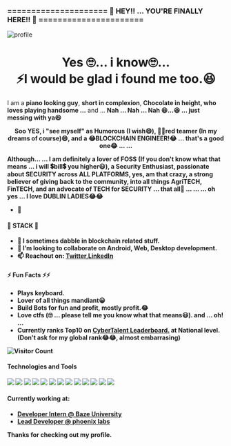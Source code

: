 ###    =====================  👋 HEY!! ... YOU'RE FINALLY HERE!! 👋 ======================

<!--
**TEMHITHORPHE/TEMHITHORPHE** is a ✨ _special_ ✨ repository because its `README.md` (this file) appears on your GitHub profile.

Here are some ideas to get you started:

- 🔭 I’m currently working on ...
- 🌱 I’m currently learning ...
- 👯 I’m looking to collaborate on ...
- 🤔 I’m looking for help with ...
- 💬 Ask me about ...
- 📫 How to reach me: ...
- 😄 Pronouns: ...
- ⚡ Fun fact: ...
-->
![profile](https://freesvg.org/img/1575462354phoenix-bird-freesvg.org.png)

<!--
**wise4rmgod/wise4rmgod** is a ✨ _special_ ✨ repository because its `README.md` (this file) appears on your GitHub profile. -->
<h1 align="center">Yes 🙄... i know🙄...<br> ⚡I would be glad i found me too.😆</h1>

<p>I am a <b>piano looking guy</b>, <b>short in complexion</b>, <b>Chocolate in height, who loves playing handsome ...</b> and ... <b>Nah ... Nah ... Nah 😆...😆 ... just messing with ya😆</p>
<p align="center">Soo YES, i <b>"see myself"</b> as <b>Humorous (I wish😄)</b>, <b>🐱‍💻red teamer (In my dreams of course)😄, and a <b>😂BLOCKCHAIN ENGINEER!😂 ... that's a good one😂</b><b> ... ... </p><p>Although... ... I am definitely a lover of FOSS (If you don't know what that means ... i will 💲bill💲 you higher😃)</b>, a <b>Security Enthusiast</b>, passionate about SECURITY across ALL PLATFORMS, yes, am that crazy, a strong believer of giving back to the community, into all things AgriTECH, FinTECH, and an advocate of TECH for SECURITY ... that all🤔 ... ... ... oh yes ... I love DUBLIN LADIES😂😂 </p>

- 🔭 
 #### 🧱 STACK 🧱
- 🌱 I sometimes dabble in blockchain related stuff.
- 👯 I’m looking to collaborate on Android, Web, Desktop development.
- 📫 Reachout on: [Twitter](https://twitter.com/Joklinztech),[LinkedIn](https://www.linkedin.com/in/wisdom-nwokocha-76212a77/)
#### ⚡ Fun Facts ⚡⚡ 
- Plays keyboard.
- Lover of all things mandiant😀
- Build Bots for fun and profit, mostly profit.😂
- Love ctfs (🙄 ... please tell me you know what that means😃).
and ... oh! ...
- Currently ranks Top10 on [CyberTalent Leaderboard.](https://cybertalents.com/worldrank) at National level. (Don't ask for my global rank😂😂, almost embarrasing)


![Visitor Count](https://profile-counter.glitch.me/{wise4rmgod}/count.svg)

#### Technologies and Tools

<p>
<img src="https://img.shields.io/badge/java-%23ED8B00.svg?&style=for-the-badge&logo=java&logoColor=white"/>
<img src="https://img.shields.io/badge/git%20-%23F05033.svg?&style=for-the-badge&logo=git&logoColor=white"/>
<img src="https://img.shields.io/badge/github%20-%23121011.svg?&style=for-the-badge&logo=github&logoColor=white"/>
<img src="https://img.shields.io/badge/mysql-%2300f.svg?&style=for-the-badge&logo=mysql&logoColor=white"/>
<img src ="https://img.shields.io/badge/MongoDB-%234ea94b.svg?&style=for-the-badge&logo=mongodb&logoColor=white"/>
<img src ="https://img.shields.io/badge/sqlite-%2307405e.svg?&style=for-the-badge&logo=sqlite&logoColor=white"/>
<img src ="https://img.shields.io/badge/android-%2307405e.svg?&style=for-the-badge&logo=android&logoColor=white"/>
<img src="https://img.shields.io/badge/kotlin-%230095D5.svg?&style=for-the-badge&logo=kotlin&logoColor=white"/>
<img src="https://img.shields.io/badge/github%20actions%20-%232671E5.svg?&style=for-the-badge&logo=github%20actions&logoColor=white"/>
<img src="https://img.shields.io/badge/markdown-%23000000.svg?&style=for-the-badge&logo=markdown&logoColor=white"/>
<img src="https://img.shields.io/badge/java-%23ED8B00.svg?&style=for-the-badge&logo=java&logoColor=white"/>
<img src ="https://img.shields.io/badge/developer evangelist-%2307405e.svg?&style=for-the-badge&logo=dev&logoColor=white"/>
<img src ="https://img.shields.io/badge/tech community builder-%2307405e.svg?&style=for-the-badge&logo=community&logoColor=white"/>
</p>

#### Currently working at:

- [Developer Intern @ Baze University](#)
- [Lead Developer @ phoenix labs](#)

Thanks for checking out my profile.
